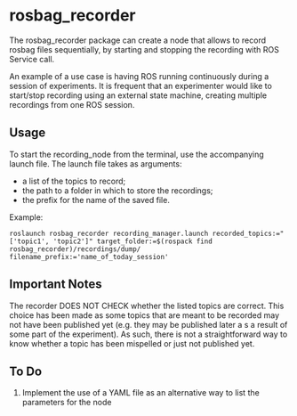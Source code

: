 # rosbag_recorder

The rosbag_recorder package can create a node that allows to record rosbag files sequentially, by starting and stopping the recording with ROS Service call.

An example of a use case is having ROS running continuously during a session of experiments. It is frequent that an experimenter would like to start/stop recording using an external state machine, creating multiple recordings from one ROS session.

## Usage

To start the recording_node from the terminal, use the accompanying launch file. 
The launch file takes as arguments:

- a list of the topics to record;
- the path to a folder in which to store the recordings;
- the prefix for the name of the saved file.

Example:

```console
roslaunch rosbag_recorder recording_manager.launch recorded_topics:="['topic1', 'topic2']" target_folder:=$(rospack find rosbag_recorder)/recordings/dump/ filename_prefix:='name_of_today_session'
```

## Important Notes

The recorder DOES NOT CHECK whether the listed topics are correct. 
This choice has been made as some topics that are meant to be recorded may not have been published yet (e.g. they may be published later a s a result of some part of the experiment).
As such, there is not a straightforward way to know whether a topic has been mispelled or just not published yet.

## To Do

1. Implement the use of a YAML file as an alternative way to list the parameters for the node
